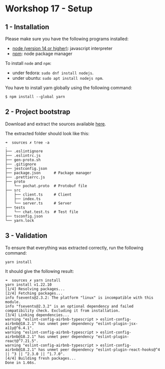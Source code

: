 # Workshop 17 - Setup

## 1 - Installation

Please make sure you have the following programs installed:

- [node (version 14 or higher)](https://github.com/nodejs/node): javascript interpreter
- [npm](https://www.npmjs.com/): node package manager

To install `node` and `npm`:
- under fedora: `sudo dnf install nodejs`.
- under ubuntu: `sudo apt install nodejs npm`.

You have to install yarn globally using the following command:
```shell
$ npm install --global yarn
```

## 2 - Project bootstrap

Download and extract the sources available [here](https://github.com/PoCInnovation/Workshops/tree/software-grpc/software/17.gRPC/sources.zip).

The extracted folder should look like this:
```shell
➜  sources ✗ tree -a
.
├── .eslintignore
├── .eslintrc.js
├── gen-proto.sh
├── .gitignore
├── jestconfig.json
├── package.json      # Package manager
├── .prettierrc.js
├── proto
│   └── pochat.proto  # Protobuf file
├── src
│   ├── client.ts     # Client
│   ├── index.ts
│   └── server.ts     # Server
├── tests
│   └── chat.test.ts  # Test file
├── tsconfig.json
└── yarn.lock

```

## 3 - Validation

To ensure that everything was extracted correctly, run the following command:
```shell
yarn install
```
It should give the following result:
```shell
➜  sources ✗ yarn install
yarn install v1.22.10
[1/4] Resolving packages...
[2/4] Fetching packages...
info fsevents@2.3.2: The platform "linux" is incompatible with this module.
info "fsevents@2.3.2" is an optional dependency and failed compatibility check. Excluding it from installation.
[3/4] Linking dependencies...
warning "eslint-config-airbnb-typescript > eslint-config-airbnb@18.2.1" has unmet peer dependency "eslint-plugin-jsx-a11y@^6.4.1".
warning "eslint-config-airbnb-typescript > eslint-config-airbnb@18.2.1" has unmet peer dependency "eslint-plugin-react@^7.21.5".
warning "eslint-config-airbnb-typescript > eslint-config-airbnb@18.2.1" has unmet peer dependency "eslint-plugin-react-hooks@^4 || ^3 || ^2.3.0 || ^1.7.0".
[4/4] Building fresh packages...
Done in 1.66s.

```
